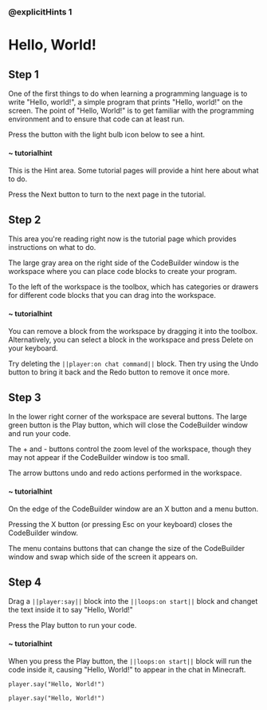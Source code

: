 ### @explicitHints 1

# Hello, World!

## Step 1

One of the first things to do when learning a programming language is to write "Hello, world!", a simple program that prints "Hello, world!" on the screen.  The point of "Hello, World!" is to get familiar with the programming environment and to ensure that code can at least run.  

Press the button with the light bulb icon below to see a hint.

#### ~ tutorialhint

This is the Hint area.  Some tutorial pages will provide a hint here about what to do.

Press the Next button to turn to the next page in the tutorial.

## Step 2

This area you're reading right now is the tutorial page which provides instructions on what to do.  

The large gray area on the right side of the CodeBuilder window is the workspace where you can place code blocks to create your program.

To the left of the workspace is the toolbox, which has categories or drawers for different code blocks that you can drag into the workspace.

#### ~ tutorialhint

You can remove a block from the workspace by dragging it into the toolbox.  Alternatively, you can select a block in the workspace and press Delete on your keyboard.

Try deleting the ``||player:on chat command||`` block.  Then try using the Undo button to bring it back and the Redo button to remove it once more.

## Step 3

In the lower right corner of the workspace are several buttons.  The large green button is the Play button, which will close the CodeBuilder window and run your code.

The + and - buttons control the zoom level of the workspace, though they may not appear if the CodeBuilder window is too small.

The arrow buttons undo and redo actions performed in the workspace.

#### ~ tutorialhint

On the edge of the CodeBuilder window are an X button and a menu button.  

Pressing the X button (or pressing Esc on  your keyboard) closes the CodeBuilder window.  

The menu contains buttons that can change the size of the CodeBuilder window and swap which side of the screen it appears on.

## Step 4

Drag a ``||player:say||`` block into the ``||loops:on start||`` block and changet the text inside it to say "Hello, World!"

Press the Play button to run your code.

#### ~ tutorialhint

When you press the Play button, the ``||loops:on start||`` block will run the code inside it, causing "Hello, World!" to appear in the chat in Minecraft.

```blocks
player.say("Hello, World!")
```

```ghost
player.say("Hello, World!")
```
